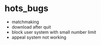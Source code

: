 # hots_bugs

+ matchmaking
+ download after quit
+ block user system with small number limit
+ appeal system not working
